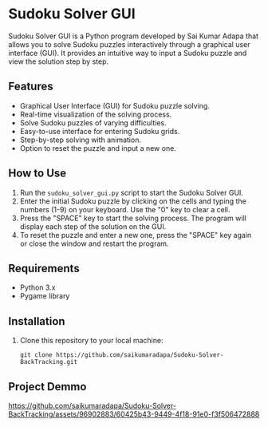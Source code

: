 # Sudoku Solver GUI


Sudoku Solver GUI is a Python program developed by Sai Kumar Adapa that allows you to solve Sudoku puzzles interactively through a graphical user interface (GUI). It provides an intuitive way to input a Sudoku puzzle and view the solution step by step.

## Features

- Graphical User Interface (GUI) for Sudoku puzzle solving.
- Real-time visualization of the solving process.
- Solve Sudoku puzzles of varying difficulties.
- Easy-to-use interface for entering Sudoku grids.
- Step-by-step solving with animation.
- Option to reset the puzzle and input a new one.

## How to Use

1. Run the `sudoku_solver_gui.py` script to start the Sudoku Solver GUI.
2. Enter the initial Sudoku puzzle by clicking on the cells and typing the numbers (1-9) on your keyboard. Use the "0" key to clear a cell.
3. Press the "SPACE" key to start the solving process. The program will display each step of the solution on the GUI.
4. To reset the puzzle and enter a new one, press the "SPACE" key again or close the window and restart the program.

## Requirements

- Python 3.x
- Pygame library

## Installation

1. Clone this repository to your local machine:

   ```shell
   git clone https://github.com/saikumaradapa/Sudoku-Solver-BackTracking.git

## Project Demmo 



https://github.com/saikumaradapa/Sudoku-Solver-BackTracking/assets/96902883/60425b43-9449-4f18-91e0-f3f506472888


